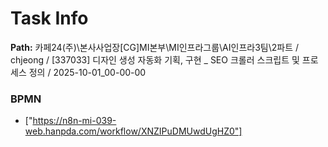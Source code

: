 # Task Info

**Path:** 카페24(주)\본사사업장\[CG]MI본부\MI인프라그룹\AI인프라3팀\2파트 / chjeong / [337033] 디자인 생성 자동화 기획, 구현 _ SEO 크롤러 스크립트 및 프로세스 정의 / 2025-10-01_00-00-00

### BPMN
- ["https://n8n-mi-039-web.hanpda.com/workflow/XNZIPuDMUwdUgHZ0"]

